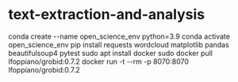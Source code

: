 # text-extraction-and-analysis

conda create --name open_science_env python=3.9
conda activate open_science_env
pip install requests wordcloud matplotlib pandas beautifulsoup4 pytest
sudo apt install docker
sudo docker pull lfoppiano/grobid:0.7.2
docker run -t --rm -p 8070:8070 lfoppiano/grobid:0.7.2
